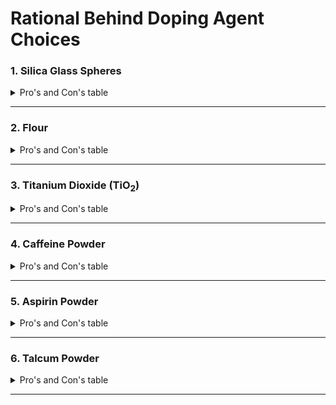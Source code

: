 # Rational Behind Doping Agent Choices


### 1. Silica Glass Spheres

<details>
  <summary>Pro's and Con's table</summary>
  
<table style="width:100%">
<tr>
<th>Pros</th>
<th>Cons</th>
</tr>

<tr>
<td>Will not dissolve</td>
<td>Very reflective (usually too much)</td>
</tr>

<tr>
<td>Different sizes</td>
<td>Not readily available</td>
</tr>

<tr>
<td>Will never decompose</td>
<td>PPE required</td>
</tr>

<tr>
<td></td>
<td>Difficult to uniformly mix such small quantities</td>
</tr>
</table>

</details>

---

### 2. Flour

<details>
  <summary>Pro's and Con's table</summary>

<table style="width:100%">
<tr>
<th>Pros</th>
<th>Cons</th>
</tr>

<tr>
<td>Both polar and non polar</td>
<td>May decompose over time</td>
</tr>

<tr>
<td>affordable</td>
<td></td>
</tr>
</table>

</details>

---

### 3. Titanium Dioxide (TiO<sub>2</sub>)

<details>
  <summary>Pro's and Con's table</summary>

<table style="width:100%">
<tr>
<th>Pros</th>
<th>Cons</th>
</tr>

<tr>
<td>will not dissolve</td>
<td>More expensive</td>
</tr>

<tr>
<td>Will not decompose</td>
<td>Possible carcinogen</td>
</tr>
</table>

</details>

---

### 4. Caffeine Powder

<details>
  <summary>Pro's and Con's table</summary>

<table style="width:100%">
<tr>
<th>Pros</th>
<th>Cons</th>
</tr>

<tr>
<td>will not dissolve fully</td>
<td>More difficult to get uniform powder</td>
</tr>

<tr>
<td>Will not decompose quickly</td>
<td>Drug</td>
</tr>

<tr>
<td>Affordable</td>
<td></td>
</tr>
</table>

</details>

---

### 5. Aspirin Powder

<details>
  <summary>Pro's and Con's table</summary>

<table style="width:100%">
<tr>
<th>Pros</th>
<th>Cons</th>
</tr>

<tr>
<td>Both polar and non polar parts (Partially dissolve)</td>
<td>Not all pills are the same (ie. coatings)</td>
</tr>

<tr>
<td>Affordable</td>
<td>Drug</td>
</tr>

<tr>
<td>Unlikely to decompose</td>
<td>Difficult to get to uniform powder</td>
</tr>
</table>

</details>

---

### 6. Talcum Powder

<details>
  <summary>Pro's and Con's table</summary>

<table style="width:100%">
<tr>
<th>Pros</th>
<th>Cons</th>
</tr>

<tr>
<td>Non organic, has long shelf life</td>
<td>Some have added ingredients</td>
</tr>

<tr>
<td>Affordable</td>
<td>May clump together during mixing stage</td>
</tr>
</table>

</details>

---

